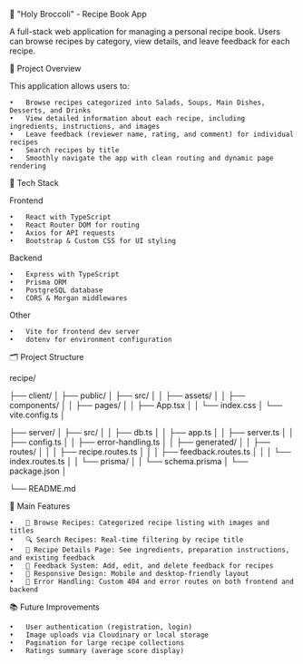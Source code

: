 📖 "Holy Broccoli" - Recipe Book App


A full-stack web application for managing a personal recipe book. Users can browse recipes by category, view details, and leave feedback for each recipe.

📌 Project Overview

This application allows users to:

	•	Browse recipes categorized into Salads, Soups, Main Dishes, Desserts, and Drinks
	•	View detailed information about each recipe, including ingredients, instructions, and images
	•	Leave feedback (reviewer name, rating, and comment) for individual recipes
	•	Search recipes by title
	•	Smoothly navigate the app with clean routing and dynamic page rendering

🚀 Tech Stack


Frontend

	•	React with TypeScript
	•	React Router DOM for routing
	•	Axios for API requests
	•	Bootstrap & Custom CSS for UI styling

Backend

	•	Express with TypeScript
	•	Prisma ORM
	•	PostgreSQL database
	•	CORS & Morgan middlewares

Other

	•	Vite for frontend dev server
	•	dotenv for environment configuration

🗂️ Project Structure


recipe/


├── client/
│   ├── public/
│   ├── src/
│   │   ├── assets/
│   │   ├── components/
│   │   ├── pages/
│   │   ├── App.tsx
│   │   └── index.css
│   └── vite.config.ts
│


├── server/
│   ├── src/
│   │   ├── db.ts
│   │   ├── app.ts
│   │   ├── server.ts
│   │   ├── config.ts
│   │   ├── error-handling.ts
│   │   ├── generated/
│   │   ├── routes/
│   │   │   ├── recipe.routes.ts
│   │   │   ├── feedback.routes.ts
│   │   │   └── index.routes.ts
│   │   └── prisma/
│   │       └── schema.prisma
│   └── package.json
│


└── README.md

📖 Main Features

	•	📑 Browse Recipes: Categorized recipe listing with images and titles
	•	🔍 Search Recipes: Real-time filtering by recipe title
	•	📖 Recipe Details Page: See ingredients, preparation instructions, and existing feedback
	•	📝 Feedback System: Add, edit, and delete feedback for recipes
	•	📱 Responsive Design: Mobile and desktop-friendly layout
	•	📜 Error Handling: Custom 404 and error routes on both frontend and backend

📚 Future Improvements

	•	User authentication (registration, login)
	•	Image uploads via Cloudinary or local storage
	•	Pagination for large recipe collections
	•	Ratings summary (average score display)
